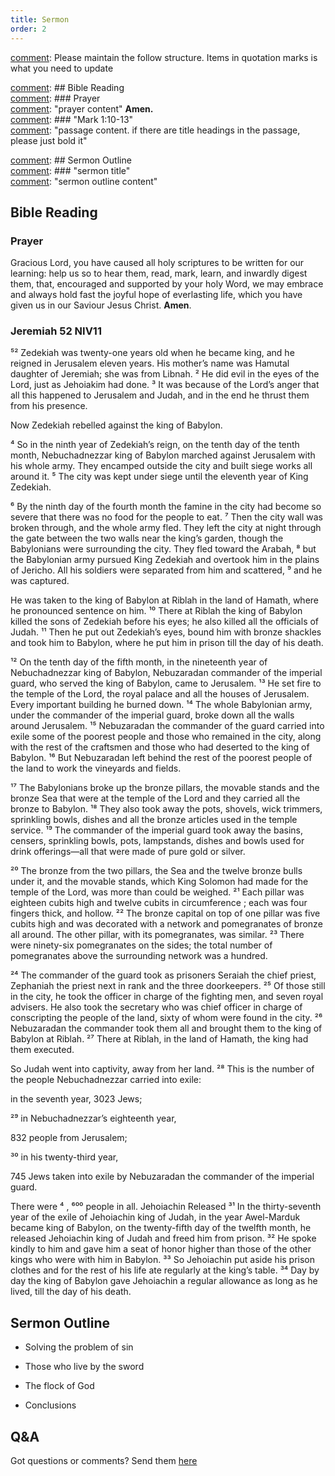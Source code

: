 ```yaml
---
title: Sermon 
order: 2
---
```


[comment]: Please maintain the follow structure. Items in quotation marks is what you need to update

[comment]: ## Bible Reading  
[comment]: ### Prayer  
[comment]: "prayer content"  **Amen.**  
[comment]:  ### "Mark 1:10-13"  
[comment]: "passage content. if there are title headings in the passage, please just bold it"  

[comment]: ## Sermon Outline  
[comment]: ### "sermon title"  
[comment]: "sermon outline content"  

[comment]: ------------------------------------------------------------------------------------

## Bible Reading

### Prayer
Gracious Lord, you have caused all holy scriptures to be written for our learning: help us so to hear them, read, mark, learn, and inwardly digest them, that, encouraged and supported by your holy Word, we may embrace and always hold fast the joyful hope of everlasting life, which you have given us in our Saviour Jesus Christ. **Amen**.

### Jeremiah 52 NIV11

⁵² Zedekiah was twenty-one years old when he became king, and he reigned in Jerusalem eleven years. His mother’s name was Hamutal daughter of Jeremiah; she was from Libnah. ² He did evil in the eyes of the Lord, just as Jehoiakim had done. ³ It was because of the Lord’s anger that all this happened to Jerusalem and Judah, and in the end he thrust them from his presence.

Now Zedekiah rebelled against the king of Babylon.

⁴ So in the ninth year of Zedekiah’s reign, on the tenth day of the tenth month, Nebuchadnezzar king of Babylon marched against Jerusalem with his whole army. They encamped outside the city and built siege works all around it. ⁵ The city was kept under siege until the eleventh year of King Zedekiah.

⁶ By the ninth day of the fourth month the famine in the city had become so severe that there was no food for the people to eat. ⁷ Then the city wall was broken through, and the whole army fled. They left the city at night through the gate between the two walls near the king’s garden, though the Babylonians were surrounding the city. They fled toward the Arabah, ⁸ but the Babylonian army pursued King Zedekiah and overtook him in the plains of Jericho. All his soldiers were separated from him and scattered, ⁹ and he was captured.

He was taken to the king of Babylon at Riblah in the land of Hamath, where he pronounced sentence on him. ¹⁰ There at Riblah the king of Babylon killed the sons of Zedekiah before his eyes; he also killed all the officials of Judah. ¹¹ Then he put out Zedekiah’s eyes, bound him with bronze shackles and took him to Babylon, where he put him in prison till the day of his death.

¹² On the tenth day of the fifth month, in the nineteenth year of Nebuchadnezzar king of Babylon, Nebuzaradan commander of the imperial guard, who served the king of Babylon, came to Jerusalem. ¹³ He set fire to the temple of the Lord, the royal palace and all the houses of Jerusalem. Every important building he burned down. ¹⁴ The whole Babylonian army, under the commander of the imperial guard, broke down all the walls around Jerusalem. ¹⁵ Nebuzaradan the commander of the guard carried into exile some of the poorest people and those who remained in the city, along with the rest of the craftsmen and those who had deserted to the king of Babylon. ¹⁶ But Nebuzaradan left behind the rest of the poorest people of the land to work the vineyards and fields.

¹⁷ The Babylonians broke up the bronze pillars, the movable stands and the bronze Sea that were at the temple of the Lord and they carried all the bronze to Babylon. ¹⁸ They also took away the pots, shovels, wick trimmers, sprinkling bowls, dishes and all the bronze articles used in the temple service. ¹⁹ The commander of the imperial guard took away the basins, censers, sprinkling bowls, pots, lampstands, dishes and bowls used for drink offerings—all that were made of pure gold or silver.

²⁰ The bronze from the two pillars, the Sea and the twelve bronze bulls under it, and the movable stands, which King Solomon had made for the temple of the Lord, was more than could be weighed. ²¹ Each pillar was eighteen cubits high and twelve cubits in circumference ; each was four fingers thick, and hollow. ²² The bronze capital on top of one pillar was five cubits high and was decorated with a network and pomegranates of bronze all around. The other pillar, with its pomegranates, was similar. ²³ There were ninety-six pomegranates on the sides; the total number of pomegranates above the surrounding network was a hundred.

²⁴ The commander of the guard took as prisoners Seraiah the chief priest, Zephaniah the priest next in rank and the three doorkeepers. ²⁵ Of those still in the city, he took the officer in charge of the fighting men, and seven royal advisers. He also took the secretary who was chief officer in charge of conscripting the people of the land, sixty of whom were found in the city. ²⁶ Nebuzaradan the commander took them all and brought them to the king of Babylon at Riblah. ²⁷ There at Riblah, in the land of Hamath, the king had them executed.

So Judah went into captivity, away from her land. ²⁸ This is the number of the people Nebuchadnezzar carried into exile:

in the seventh year, 3023 Jews;

²⁹ in Nebuchadnezzar’s eighteenth year,

832 people from Jerusalem;

³⁰ in his twenty-third year,

745 Jews taken into exile by Nebuzaradan the commander of the imperial guard.

There were ⁴ , ⁶⁰⁰ people in all.
Jehoiachin Released
³¹ In the thirty-seventh year of the exile of Jehoiachin king of Judah, in the year Awel-Marduk became king of Babylon, on the twenty-fifth day of the twelfth month, he released Jehoiachin king of Judah and freed him from prison. ³² He spoke kindly to him and gave him a seat of honor higher than those of the other kings who were with him in Babylon. ³³ So Jehoiachin put aside his prison clothes and for the rest of his life ate regularly at the king’s table. ³⁴ Day by day the king of Babylon gave Jehoiachin a regular allowance as long as he lived, till the day of his death.



## Sermon Outline

- Solving the problem of sin 

- Those who live by the sword 

- The flock of God 

- Conclusions 


## Q&A
Got questions or comments? Send them [here](https://tinyurl.com/SGHACQuestionsAnswers)
